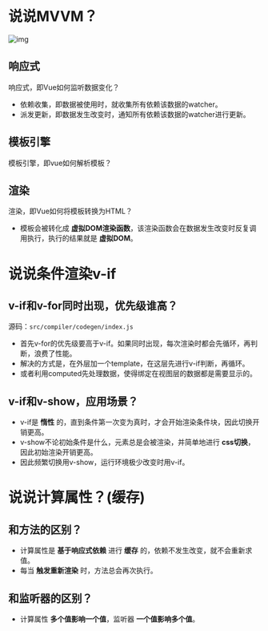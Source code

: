 # 说说MVVM？

![img](00-mdimgs/MVVM.png)

## 响应式

响应式，即Vue如何监听数据变化？

- 依赖收集，即数据被使用时，就收集所有依赖该数据的watcher。
- 派发更新，即数据发生改变时，通知所有依赖该数据的watcher进行更新。

## 模板引擎

模板引擎，即vue如何解析模板？

## 渲染

渲染，即Vue如何将模板转换为HTML？

- 模板会被转化成 **虚拟DOM渲染函数**，该渲染函数会在数据发生改变时反复调用执行，执行的结果就是 **虚拟DOM**。

# 说说条件渲染v-if

## v-if和v-for同时出现，优先级谁高？

源码：`src/compiler/codegen/index.js`

- 首先v-for的优先级要高于v-if。如果同时出现，每次渲染时都会先循环，再判断，浪费了性能。
- 解决的方式是，在外层加一个template，在这层先进行v-if判断，再循环。
- 或者利用computed先处理数据，使得绑定在视图层的数据都是需要显示的。

## v-if和v-show，应用场景？

- v-if是 **惰性** 的，直到条件第一次变为真时，才会开始渲染条件块，因此切换开销更高。
- v-show不论初始条件是什么，元素总是会被渲染，并简单地进行 **css切换**，因此初始渲染开销更高。
- 因此频繁切换用v-show，运行环境极少改变时用v-if。

# 说说计算属性？(缓存)

## 和方法的区别？

- 计算属性是 **基于响应式依赖** 进行 **缓存** 的，依赖不发生改变，就不会重新求值。
- 每当 **触发重新渲染** 时，方法总会再次执行。

## 和监听器的区别？

- 计算属性 **多个值影响一个值**，监听器 **一个值影响多个值**。
